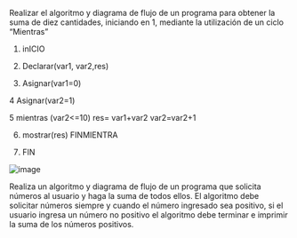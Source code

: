 Realizar el algoritmo y diagrama de flujo de un programa para obtener la suma de diez cantidades, iniciando en 1, mediante la utilización de un ciclo “Mientras”

1. inICIO
 
2. Declarar(var1, var2,res)
 
3. Asignar(var1=0)
 
4 Asignar(var2=1)
 
5 mientras (var2<=10) res= var1+var2 var2=var2+1
 
6. mostrar(res)  FINMIENTRA
 
7. FIN


![image](https://user-images.githubusercontent.com/101203503/159748373-61818a8f-0b3e-4b7a-beed-4fdec50c9624.png)


Realiza un algoritmo y diagrama de flujo de un programa que solicita números al usuario y haga la suma de todos ellos. El algoritmo debe solicitar números siempre y cuando el número ingresado sea positivo, si el usuario ingresa un número no positivo el algoritmo debe terminar e imprimir la suma de los números positivos.

